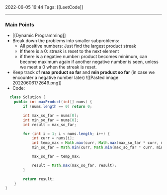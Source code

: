 2022-06-05 16:44
Tags: [[LeetCode]] 
- - - - - - - - - - - - - - - - - - - - - - - - - - - - -   
### Main Points
+ [[Dynamic Programming]]
+ Break down the problems into smaller subproblems:
	+ All positive numbers: Just find the largest product streak
	+ If there is a 0: streak is reset to the next element
	+ if there is a negative number: product becomes minimum, can become maximum again if another negative number is seen, unless we meet a 0 when the streak is reset.
+ Keep track of **max product so far** and **min product so far** (in case we encounter a negative number later)
![[Pasted image 20220606172649.png]]
+ Code: 
  
``` Java
  class Solution {
    public int maxProduct(int[] nums) {
        if (nums.length == 0) return 0;

        int max_so_far = nums[0];
        int min_so_far = nums[0];
        int result = max_so_far;

        for (int i = 1; i < nums.length; i++) {
            int curr = nums[i];
            int temp_max = Math.max(curr, Math.max(max_so_far * curr, min_so_far * curr));
            min_so_far = Math.min(curr, Math.min(max_so_far * curr, min_so_far * curr));

            max_so_far = temp_max;

            result = Math.max(max_so_far, result);
        }

        return result;
    }
}
``` 